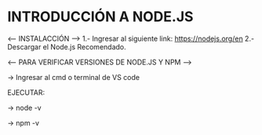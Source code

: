 # INTRODUCCIÓN A NODE.JS

<-- INSTALACCIÓN -->
1.- Ingresar al siguiente link:  https://nodejs.org/en
2.- Descargar el Node.js Recomendado.

<-- PARA VERIFICAR VERSIONES DE NODE.JS Y NPM -->

-> Ingresar al cmd o terminal de VS code

EJECUTAR:

-> node -v

-> npm -v
